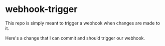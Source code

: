 # webhook-trigger

This repo is simply meant to trigger a webhook when changes are made to it.

Here's a change that I can commit and should trigger our webhook.
